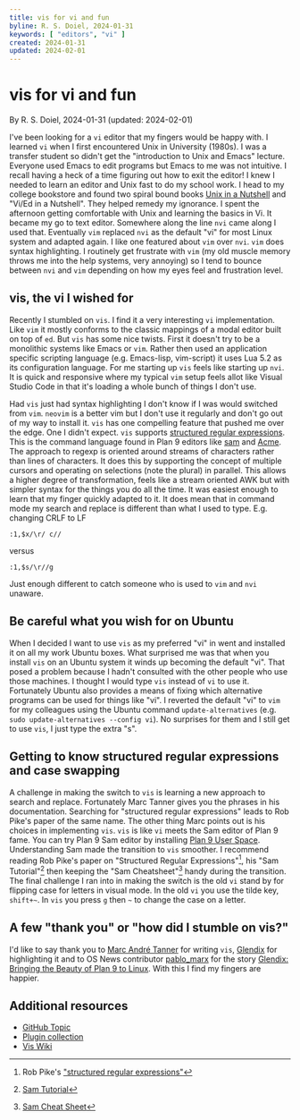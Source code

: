 ```yaml
---
title: vis for vi and fun
byline: R. S. Doiel, 2024-01-31
keywords: [ "editors", "vi" ]
created: 2024-01-31
updated: 2024-02-01
---
```


# vis for vi and fun

By R. S. Doiel, 2024-01-31 (updated: 2024-02-01)


I've been looking for a `vi` editor that my fingers would be happy with. I learned `vi` when I first encountered Unix in University (1980s). I was a transfer student so didn't get the "introduction to Unix and Emacs" lecture. Everyone used Emacs to edit programs but Emacs to me was not intuitive. I recall having a heck of a time figuring out how to exit the editor! I knew I needed to learn an editor and Unix fast to do my school work. I head to my college bookstore and found two spiral bound books [Unix in a Nutshell](https://openlibrary.org/works/OL8724416W?edition=key%3A/books/OL24392296M) and "Vi/Ed in a Nutshell". They helped remedy my ignorance. I spent the afternoon getting comfortable with Unix and learning the basics in Vi. It became my go to text editor. Somewhere along the line `nvi` came along I used that. Eventually `vim` replaced `nvi` as the default "vi" for most Linux system and adapted again.  I like one featured about `vim` over `nvi`. `vim` does syntax highlighting. I routinely get frustrate with `vim` (my old muscle memory throws me into the help systems, very annoying) so I tend to bounce between `nvi` and `vim` depending on how my eyes feel and frustration level. 

## vis, the vi I wished for

Recently I stumbled on `vis`. I find it a  very interesting `vi` implementation. Like `vim` it mostly conforms to the classic mappings of a modal editor built on top of `ed`. But `vis` has some nice twists. First it doesn't try to be a monolithic systems like Emacs or `vim`. Rather then used an application specific scripting language (e.g. Emacs-lisp, vim-script) it uses Lua 5.2 as its configuration language. For me starting up `vis` feels like starting up `nvi`. It is quick and responsive where my typical `vim` setup feels allot like Visual Studio Code in that it's loading a whole bunch of things I don't use. 

Had `vis` just had syntax highlighting I don't know if I was would switched from `vim`. `neovim` is a better vim but I don't use it regularly and don't go out of my way to install it.  `vis` has one compelling feature that pushed me over the edge. One I didn't expect. `vis` supports [structured regular expressions](http://doc.cat-v.org/bell_labs/structural_regexps/se.pdf "PDF paper explain structured regular expression by Rob Pike"). This is the command language found in Plan 9 editors like [sam](http://sam.cat-v.org/) and [Acme](http://acme.cat-v.org/). The approach to regexp is oriented around streams of characters rather than lines of characters. It does this by supporting the concept of multiple cursors and operating on selections (note the plural) in parallel. This allows a higher degree of transformation, feels like a stream oriented AWK but with simpler syntax for the things you do all the time. It was easiest enough to learn that my finger quickly adapted to it. It does mean that in command mode my search and replace is different than what I used to type. E.g. changing CRLF to LF

```
:1,$x/\r/ c//
```

versus

```
:1,$s/\r//g
```

Just enough different to catch someone who is used to `vim` and `nvi` unaware.

## Be careful what you wish for on Ubuntu

When I decided I want to use `vis` as my preferred "vi" in went and installed it on all my work Ubuntu boxes. What surprised me was that when you install `vis` on an Ubuntu system it winds up becoming the default "vi". That posed a problem because I hadn't consulted with the other people who use those machines. I thought I would type `vis` instead of `vi` to use it. Fortunately Ubuntu also provides a means of fixing which alternative programs can be used for things like "vi".  I reverted the default "vi" to `vim` for my colleagues using the Ubuntu command `update-alternatives` (e.g. `sudo update-alternatives --config vi`). No surprises for them and I still get to use `vis`, I just type the extra "s". 

## Getting to know structured regular expressions and case swapping

A challenge in making the switch to `vis` is learning a new approach to search and replace. Fortunately Marc Tanner gives you the phrases in his documentation.  Searching for "structured regular expressions" leads to Rob Pike's paper of the same name. The other thing Marc points out is his choices in implementing `vis`. `vis` is like `vi` meets the Sam editor of Plan 9 fame.  You can try Plan 9 Sam editor by installing [Plan 9 User Space](https://9fans.github.io/plan9port/). Understanding Sam made the transition to `vis` smoother. I recommend reading Rob Pike's paper on "Structured Regular Expressions"[^1], his "Sam Tutorial"[^2] then keeping the "Sam Cheatsheet"[^3] handy during the transition. The final challenge I ran into in making the switch is the old `vi` stand by for flipping case for letters in visual mode.  In the old `vi` you use the tilde key, `shift+~`. In `vis` you press `g` then `~` to change the case on a letter.  

[^1]: Rob Pike's ["structured regular expressions"](http://doc.cat-v.org/bell_labs/structural_regexps/se.pdf "PDF document")
[^2]: [Sam Tutorial](http://doc.cat-v.org/bell_labs/sam_lang_tutorial/sam_tut.pdf "PDF document")
[^3]: [Sam Cheat Sheet](http://sam.cat-v.org/cheatsheet/ "html document containing an image")


## A few "thank you" or "how did I stumble on vis?"

I'd like to say thank you to [Marc André Tanner](https://github.com/martanne) for writing `vis`, [Glendix](https://www.glendix.org/) for highlighting it and to OS News contributor [pablo_marx](https://www.osnews.com/submissions/?user=pablo_marx) for the story [Glendix: Bringing the Beauty of Plan 9 to Linux](https://www.osnews.com/story/20588/glendix-bringing-the-beauty-of-plan-9-to-linux/). With this I find my fingers are happier.

## Additional resources

- [GitHub Topic](https://github.com/topics/vis-editor)
- [Plugin collection](https://erf.github.io/vis-plugins/)
- [Vis Wiki](https://github.com/martanne/vis/wiki)


